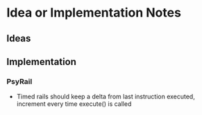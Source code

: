 # Idea or Implementation Notes
## Ideas
## Implementation
### PsyRail

- Timed rails should keep a delta from last instruction executed, increment every time execute() is called